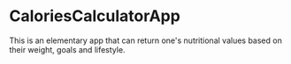 # CaloriesCalculatorApp
This is an elementary app that can return one's nutritional values based on their weight, goals and lifestyle. 

